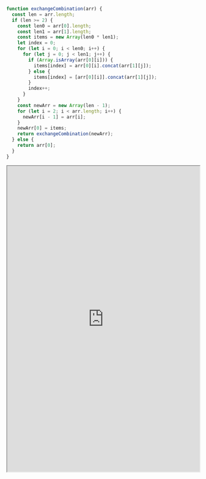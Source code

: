 ```ts
function exchangeCombination(arr) {
  const len = arr.length;
  if (len >= 2) {
    const len0 = arr[0].length;
    const len1 = arr[1].length;
    const items = new Array(len0 * len1);
    let index = 0;
    for (let i = 0; i < len0; i++) {
      for (let j = 0; j < len1; j++) {
        if (Array.isArray(arr[0][i])) {
          items[index] = arr[0][i].concat(arr[1][j]);
        } else {
          items[index] = [arr[0][i]].concat(arr[1][j]);
        }
        index++;
      }
    }
    const newArr = new Array(len - 1);
    for (let i = 2; i < arr.length; i++) {
      newArr[i - 1] = arr[i];
    }
    newArr[0] = items;
    return exchangeCombination(newArr);
  } else {
    return arr[0];
  }
}
```

<iframe src="https://liaojunjun.github.io/nice/root/javascript/product_specification_combination_demo.html" width="100%" height="800"></iframe>
